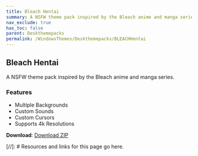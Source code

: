 ```yaml
---
title: Bleach Hentai
summary: A NSFW theme pack inspired by the Bleach anime and manga series.
nav_exclude: true
has_toc: false
parent: Deskthemepacks
permalink: /WindowsThemes/Deskthemepacks/BLEACHHentai
---
```


## Bleach Hentai
A NSFW theme pack inspired by the Bleach anime and manga series.

### Features

- Multiple Backgrounds
- Custom Sounds
- Custom Cursors
- Supports 4k Resolutions

**Download**: [Download ZIP] 

<!-- ////////////////////////////////////////////////////////////////////////////////////////////////////////////////////// -->

[//]: # Resources and links for this page go here.

[Download ZIP]: https://gitlab.com/the-back-room/deskthemepacks/nsfw/bleach-hentai/-/archive/main/bleach-hentai-main.zip

<!-- ////////////////////////////////////////////////////////////////////////////////////////////////////////////////////// -->
